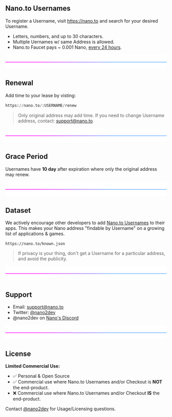 ## Nano.to Usernames

To register a Username, visit https://nano.to and search for your desired Username. 

- Letters, numbers, and up to 30 characters.
- Multiple Uernames w/ same Address is allowed.
- Nano.to Faucet pays ~ 0.001 Nano, [every 24 hours](/faucet). 

![line](https://github.com/fwd/n2/raw/master/.github/line.png)

## Renewal 

Add time to your lease by visting:

```python
https://nano.to/:USERNAME/renew
```

> Only original address may add time. If you need to change Username address, contact: [support@nano.to](mailto:support@nano.to)

![line](https://github.com/fwd/n2/raw/master/.github/line.png)

## Grace Period

Usernames have **10 day** after expiration where only the original address may renew.

![line](https://github.com/fwd/n2/raw/master/.github/line.png)

## Dataset

We actively encourage other developers to add [Nano.to Usernames](https://nano.to/known.json) to their apps. This makes your Nano address "findable by Username" on a growing list of applications & games. 

```pthon
https://nano.to/known.json
```

> If privacy is your thing, don't get a Username for a particular address, and avoid the publicity.

![line](https://github.com/fwd/n2/raw/master/.github/line.png)

## Support

- Email: support@nano.to
- Twitter: [@nano2dev](https://twitter.com/nano2dev)
- @nano2dev on [Nano's Discord](https://discord.com/invite/RNAE2R9) 

![line](https://github.com/fwd/n2/raw/master/.github/line.png)


## License

**Limited Commercial Use:**

- ✅ Personal & Open Source
- ✅ Commercial use where Nano.to Usernames and/or Checkout is **NOT** the end-product.
- ❌ Commercial use where Nano.to Usernames and/or Checkout **IS** the end-product.

Contact [@nano2dev](mailto:support@nano.to) for Usage/Licensing questions.
